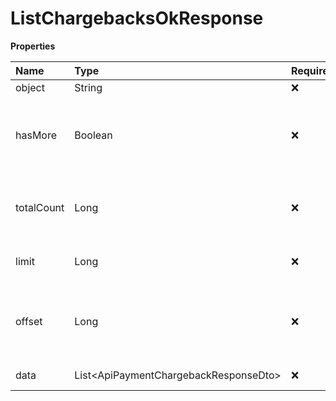 # ListChargebacksOkResponse

**Properties**

| Name       | Type                                    | Required | Description                                                 |
| :--------- | :-------------------------------------- | :------- | :---------------------------------------------------------- |
| object     | String                                  | ❌       | Object type                                                 |
| hasMore    | Boolean                                 | ❌       | Indicates whether there is another page to be searched      |
| totalCount | Long                                    | ❌       | Total number of items for the filters entered               |
| limit      | Long                                    | ❌       | Number of objects per page                                  |
| offset     | Long                                    | ❌       | Position of the object from which the page should be loaded |
| data       | List\<ApiPaymentChargebackResponseDto\> | ❌       | List of objects                                             |

<!-- This file was generated by liblab | https://liblab.com/ -->
